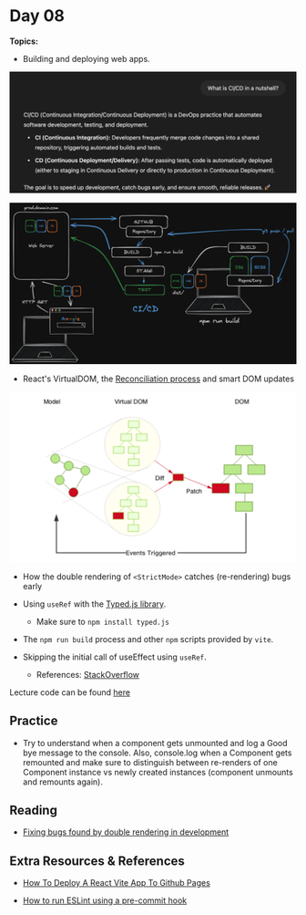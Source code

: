 # Day 08

  **Topics:**

  - Building and deploying web apps.

  ![](./assets/CI-CD.jpg)

  ![](./assets/Deploying.our.Web.App.CICD.03.png)

  - React's VirtualDOM, the [Reconciliation process](./assets/Reconciliation.mp4) and smart DOM updates

  ![](./assets/VDOM-to-RDOM.png)

  - How the double rendering of `<StrictMode>` catches (re-rendering) bugs early

  - Using `useRef` with the [Typed.js library](https://github.com/mattboldt/typed.js).
    - Make sure to `npm install typed.js`

  - The `npm run build` process and other `npm` scripts provided by `vite`.

  - Skipping the initial call of useEffect using `useRef`.
    - References: [StackOverflow](https://stackoverflow.com/questions/53179075/with-useeffect-how-can-i-skip-applying-an-effect-upon-the-initial-render)

  Lecture code can be found [here](./assets/App.jsx)

## Practice

  - Try to understand when a component gets unmounted and log a Good bye message to the console. Also, console.log when a Component gets remounted 
  and make sure to distinguish between re-renders of one Component instance 
  vs newly created instances (component unmounts and remounts again).

## Reading

  - [Fixing bugs found by double rendering in development](https://react.dev/reference/react/StrictMode#fixing-bugs-found-by-double-rendering-in-development)

## Extra Resources & References

  - [How To Deploy A React Vite App To Github Pages](https://www.youtube.com/watch?v=hn1IkJk24ow)

  - [How to run ESLint using a pre-commit hook](https://levelup.gitconnected.com/how-to-run-eslint-using-pre-commit-hook-25984fbce17e)
